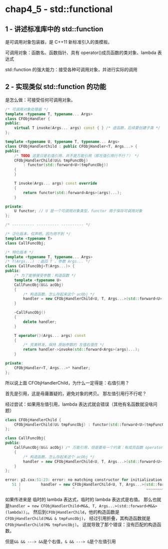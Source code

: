 # chap4_5 - std::functional

## 1 - 讲述标准库中的 std::function

是可调用对象包装器，是 C++11 新标准引入的类模板。

可调用对象：函数名、函数指针、具有 operator()成员函数的类对象、lambda 表达式

std::function 的强大能力：接受各种可调用对象，并进行实际的调用

## 2 - 实现类似 std::function 的功能

是怎么做：可接受任何可调用对象。

```cxx
/* 可调用对象处理器 */
template <typename T, typename... Args>
class CFObjHandler {
public:
    virtual T invoke(Args... args) const { } /* 虚函数，后续要创建子类 */
};

template <typename U, typename T, typename... Args>
class CFObjHandlerChild : public CFObjHandler<T, Args...> {
public:
    /* TODO 这里只是右值引用，并不是万能引用（那左值引用行不行？） */
    CFObjHandlerChild(U&& tmpFuncObj)
        : functor(std::forward<U>(tmpFuncObj))
    {
    }

    T invoke(Args... args) const override
    {
        return functor(std::forward<Args>(args)...);
    }

private:
    U functor; // U 是一个可调用对象类型，functor 用于保存可调用对象
};

/* ---------- ---------- ---------- */

/* 泛化版本，仅声明，因为用不到 */
template <typename T>
class CallFuncObj;

/* 特化版本 */
template <typename T, typename... Args>
/* T(Args...) ：返回 T ，参数 Args... */
class CallFuncObj<T(Args...)> {
public:
    /* 为了能够接受参数：构造函数 */
    template <typename U>
    CallFuncObj(U&& acObj)
    {
        /* 构造函数，怎么存起来这个 acObj */
        handler = new CFObjHandlerChild<U, T, Args...>(std::forward<U>(acObj));
    }

    ~CallFuncObj()
    {
        delete handler;
    }

    T operator()(Args... args) const
    {
        /* 完美转发，保持 原始参数的 左值右值性 */
        return handler->invoke(std::forward<Args>(args)...);
    }

private:
    CFObjHandler<T, Args...>* handler;
};
```

所以说上面 CFObjHandlerChild，为什么一定得是：右值引用？

首先是引用，这是毋庸置疑的，避免对象的拷贝。
那左值引用行不行呢？

经过尝试：如果用左值引用，lambda 表达式就会错误（其他有名函数就没啥问题）

```cxx
class CFObjHandlerChild {
    CFObjHandlerChild(U& tmpFuncObj) : functor(std::forward<U>(tmpFuncObj)) { }
};

class CallFuncObj{
public:
    CallFuncObj(U&& acObj) /* 万能引用，但是要有一个约束：有成员函数 operator() */
    {
        /* 构造函数，怎么存起来这个 acObj */
        handler = new CFObjHandlerChild<U, T, Args...>(std::forward<U>(acObj));
    }
};

error: p2.cxx:51:23: error: no matching constructor for initialization of 'CFObjHandlerChild<(lambda at p2.cxx:82:18), void, int>'
   51 |         handler = new CFObjHandlerChild<U, T, Args...>(std::forward<U>(acObj));
      |                       ^                                ~~~~~~~~~~~~~~~~~~~~~~
```

如果传进来是 临时的 lambda 表达式，临时的 lambda 表达式是右值。
那么也就是`handler = new CFObjHandlerChild<M&&, T, Args...>(std::forward<M&&>(lambda));`。
然后到`CFObjHandlerChild`，他的构造函数是`CFObjHandlerChild(M&& & tmpFuncObj)`，
经过引用折叠，其构造函数就是`CFObjHandlerChild(M& tmpFuncObj)`。
这就导致了那个错误：没有匹配的构造函数。

但是`&& && ---> &&`是个右值，`& && ---> &`是个左值引用
